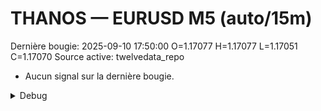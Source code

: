 # THANOS — EURUSD M5 (auto/15m)
Dernière bougie: 2025-09-10 17:50:00  O=1.17077  H=1.17077  L=1.17051  C=1.17070
Source active: twelvedata_repo

- Aucun signal sur la dernière bougie.

<details><summary>Debug</summary>

- TD_API_KEY manquant.

</details>
